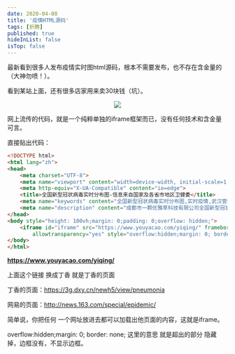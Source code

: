 ```yaml
---
date: 2020-04-08
title: '疫情HTML源码'
tags: [折腾]
published: true
hideInList: false
isTop: false
---
```


最新看到很多人发布疫情实时图html源码，根本不需要发布，也不存在含金量的（大神勿喷！）。

看到某站上面，还有很多店家用来卖30块钱（坑）。

<!--more-->

<center><img src="https://pic.thedoctor.top/pic/20200408C1FtLa.png"></center>

网上流传的代码，就是一个纯粹单独的iframe框架而已，没有任何技术和含金量可言。

直接贴出代码：

```html
<!DOCTYPE html>
<html lang="zh">
<head>
    <meta charset="UTF-8">
    <meta name="viewport" content="width=device-width, initial-scale=1.0">
    <meta http-equiv="X-UA-Compatible" content="ie=edge">
    <title>全国新型冠状病毒实时分布图-信息来自国家及各省市地区卫健委</title>
    <meta name="keywords" content="全国新型冠状病毒实时分布图,实时疫情,武汉管控,新型冠状病毒,肺炎" />
    <meta name="description" content="成都市一颗优雅草科技有限公司全国新型冠状病毒肺炎病毒实时分布图，及时播报疫情最新进展！" />
</head>
<body style="height: 100vh;margin: 0;padding: 0;overflow: hidden;">
    <iframe id="iframe" src="https://www.youyacao.com/yiqing/" frameborder="0" width="100%" height="100%"
        allowtransparency="yes" style="overflow:hidden;margin: 0; border: none;"></iframe>  
</body>
</html>
```

**https://www.youyacao.com/yiqing/**

上面这个链接 换成丁香 就是丁香的页面

丁香的页面：https://3g.dxy.cn/newh5/view/pneumonia

网易的页面：http://news.163.com/special/epidemic/

简单说，你把任何 一个网址放进去都可以加载出他页面的内容，这就是iframe。

overflow:hidden;margin: 0; border: none; 这里的意思 就是超出的部分 隐藏掉，边框没有，不显示边框。